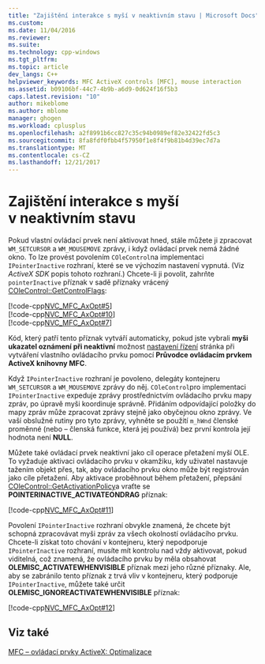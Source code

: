 ```yaml
---
title: "Zajištění interakce s myší v neaktivním stavu | Microsoft Docs"
ms.custom: 
ms.date: 11/04/2016
ms.reviewer: 
ms.suite: 
ms.technology: cpp-windows
ms.tgt_pltfrm: 
ms.topic: article
dev_langs: C++
helpviewer_keywords: MFC ActiveX controls [MFC], mouse interaction
ms.assetid: b09106bf-44c7-4b9b-a6d9-0d624f16f5b3
caps.latest.revision: "10"
author: mikeblome
ms.author: mblome
manager: ghogen
ms.workload: cplusplus
ms.openlocfilehash: a2f8991b6cc827c35c94b0989ef82e32422fd5c3
ms.sourcegitcommit: 8fa8fdf0fbb4f57950f1e8f4f9b81b4d39ec7d7a
ms.translationtype: MT
ms.contentlocale: cs-CZ
ms.lasthandoff: 12/21/2017
---
```

# <a name="providing-mouse-interaction-while-inactive"></a>Zajištění interakce s myší v neaktivním stavu
Pokud vlastní ovládací prvek není aktivovat hned, stále můžete ji zpracovat `WM_SETCURSOR` a `WM_MOUSEMOVE` zprávy, i když ovládací prvek nemá žádné okno. To lze provést povolením `COleControl`na implementaci `IPointerInactive` rozhraní, které se ve výchozím nastavení vypnutá. (Viz *ActiveX SDK* popis tohoto rozhraní.) Chcete-li ji povolit, zahrňte `pointerInactive` příznak v sadě příznaky vrácený [COleControl::GetControlFlags](../mfc/reference/colecontrol-class.md#getcontrolflags):  
  
 [!code-cpp[NVC_MFC_AxOpt#5](../mfc/codesnippet/cpp/providing-mouse-interaction-while-inactive_1.cpp)]  
[!code-cpp[NVC_MFC_AxOpt#10](../mfc/codesnippet/cpp/providing-mouse-interaction-while-inactive_2.cpp)]  
[!code-cpp[NVC_MFC_AxOpt#7](../mfc/codesnippet/cpp/providing-mouse-interaction-while-inactive_3.cpp)]  
  
 Kód, který patří tento příznak vytváří automaticky, pokud jste vybrali **myši ukazatel oznámení při neaktivní** možnost [nastavení řízení](../mfc/reference/control-settings-mfc-activex-control-wizard.md) stránka při vytváření vlastního ovládacího prvku pomocí **Průvodce ovládacím prvkem ActiveX knihovny MFC**.  
  
 Když `IPointerInactive` rozhraní je povoleno, delegáty kontejneru `WM_SETCURSOR` a `WM_MOUSEMOVE` zprávy do něj. `COleControl`pro implementaci `IPointerInactive` expeduje zprávy prostřednictvím ovládacího prvku mapy zpráv, po úpravě myši koordinuje správně. Přidáním odpovídající položky do mapy zpráv může zpracovat zprávy stejně jako obyčejnou okno zprávy. Ve vaší obslužné rutiny pro tyto zprávy, vyhněte se použití `m_hWnd` členské proměnné (nebo – členská funkce, která jej používá) bez první kontrola její hodnota není **NULL**.  
  
 Můžete také ovládací prvek neaktivní jako cíl operace přetažení myší OLE. To vyžaduje aktivaci ovládacího prvku v okamžiku, kdy uživatel nastavuje tažením objekt přes, tak, aby ovládacího prvku okno může být registrován jako cíle přetažení. Aby aktivace proběhnout během přetažení, přepsání [COleControl::GetActivationPolicy](../mfc/reference/colecontrol-class.md#getactivationpolicy)a vraťte se **POINTERINACTIVE_ACTIVATEONDRAG** příznak:  
  
 [!code-cpp[NVC_MFC_AxOpt#11](../mfc/codesnippet/cpp/providing-mouse-interaction-while-inactive_4.cpp)]  
  
 Povolení `IPointerInactive` rozhraní obvykle znamená, že chcete být schopná zpracovávat myši zpráv za všech okolností ovládacího prvku. Chcete-li získat toto chování v kontejneru, který nepodporuje `IPointerInactive` rozhraní, musíte mít kontrolu nad vždy aktivovat, pokud viditelná, což znamená, že ovládacího prvku by měla obsahovat **OLEMISC_ACTIVATEWHENVISIBLE** příznak mezi jeho různé příznaky. Ale, aby se zabránilo tento příznak z trvá vliv v kontejneru, který podporuje `IPointerInactive`, můžete také určit **OLEMISC_IGNOREACTIVATEWHENVISIBLE** příznak:  
  
 [!code-cpp[NVC_MFC_AxOpt#12](../mfc/codesnippet/cpp/providing-mouse-interaction-while-inactive_5.cpp)]  
  
## <a name="see-also"></a>Viz také  
 [MFC – ovládací prvky ActiveX: Optimalizace](../mfc/mfc-activex-controls-optimization.md)

